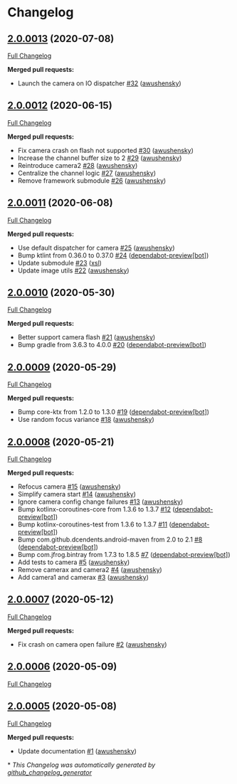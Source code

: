 # Changelog

## [2.0.0013](https://github.com/getbouncer/scan-camera-android/tree/2.0.0013) (2020-07-08)

[Full Changelog](https://github.com/getbouncer/scan-camera-android/compare/2.0.0012...2.0.0013)

**Merged pull requests:**

- Launch the camera on IO dispatcher [\#32](https://github.com/getbouncer/scan-camera-android/pull/32) ([awushensky](https://github.com/awushensky))

## [2.0.0012](https://github.com/getbouncer/scan-camera-android/tree/2.0.0012) (2020-06-15)

[Full Changelog](https://github.com/getbouncer/scan-camera-android/compare/2.0.0011...2.0.0012)

**Merged pull requests:**

- Fix camera crash on flash not supported [\#30](https://github.com/getbouncer/scan-camera-android/pull/30) ([awushensky](https://github.com/awushensky))
- Increase the channel buffer size to 2 [\#29](https://github.com/getbouncer/scan-camera-android/pull/29) ([awushensky](https://github.com/awushensky))
- Reintroduce camera2 [\#28](https://github.com/getbouncer/scan-camera-android/pull/28) ([awushensky](https://github.com/awushensky))
- Centralize the channel logic [\#27](https://github.com/getbouncer/scan-camera-android/pull/27) ([awushensky](https://github.com/awushensky))
- Remove framework submodule [\#26](https://github.com/getbouncer/scan-camera-android/pull/26) ([awushensky](https://github.com/awushensky))

## [2.0.0011](https://github.com/getbouncer/scan-camera-android/tree/2.0.0011) (2020-06-08)

[Full Changelog](https://github.com/getbouncer/scan-camera-android/compare/2.0.0010...2.0.0011)

**Merged pull requests:**

- Use default dispatcher for camera [\#25](https://github.com/getbouncer/scan-camera-android/pull/25) ([awushensky](https://github.com/awushensky))
- Bump ktlint from 0.36.0 to 0.37.0 [\#24](https://github.com/getbouncer/scan-camera-android/pull/24) ([dependabot-preview[bot]](https://github.com/apps/dependabot-preview))
- Update submodule [\#23](https://github.com/getbouncer/scan-camera-android/pull/23) ([xsl](https://github.com/xsl))
- Update image utils [\#22](https://github.com/getbouncer/scan-camera-android/pull/22) ([awushensky](https://github.com/awushensky))

## [2.0.0010](https://github.com/getbouncer/scan-camera-android/tree/2.0.0010) (2020-05-30)

[Full Changelog](https://github.com/getbouncer/scan-camera-android/compare/2.0.0009...2.0.0010)

**Merged pull requests:**

- Better support camera flash [\#21](https://github.com/getbouncer/scan-camera-android/pull/21) ([awushensky](https://github.com/awushensky))
- Bump gradle from 3.6.3 to 4.0.0 [\#20](https://github.com/getbouncer/scan-camera-android/pull/20) ([dependabot-preview[bot]](https://github.com/apps/dependabot-preview))

## [2.0.0009](https://github.com/getbouncer/scan-camera-android/tree/2.0.0009) (2020-05-29)

[Full Changelog](https://github.com/getbouncer/scan-camera-android/compare/2.0.0008...2.0.0009)

**Merged pull requests:**

- Bump core-ktx from 1.2.0 to 1.3.0 [\#19](https://github.com/getbouncer/scan-camera-android/pull/19) ([dependabot-preview[bot]](https://github.com/apps/dependabot-preview))
- Use random focus variance [\#18](https://github.com/getbouncer/scan-camera-android/pull/18) ([awushensky](https://github.com/awushensky))

## [2.0.0008](https://github.com/getbouncer/scan-camera-android/tree/2.0.0008) (2020-05-21)

[Full Changelog](https://github.com/getbouncer/scan-camera-android/compare/2.0.0007...2.0.0008)

**Merged pull requests:**

- Refocus camera [\#15](https://github.com/getbouncer/scan-camera-android/pull/15) ([awushensky](https://github.com/awushensky))
- Simplify camera start [\#14](https://github.com/getbouncer/scan-camera-android/pull/14) ([awushensky](https://github.com/awushensky))
- Ignore camera config change failures [\#13](https://github.com/getbouncer/scan-camera-android/pull/13) ([awushensky](https://github.com/awushensky))
- Bump kotlinx-coroutines-core from 1.3.6 to 1.3.7 [\#12](https://github.com/getbouncer/scan-camera-android/pull/12) ([dependabot-preview[bot]](https://github.com/apps/dependabot-preview))
- Bump kotlinx-coroutines-test from 1.3.6 to 1.3.7 [\#11](https://github.com/getbouncer/scan-camera-android/pull/11) ([dependabot-preview[bot]](https://github.com/apps/dependabot-preview))
- Bump com.github.dcendents.android-maven from 2.0 to 2.1 [\#8](https://github.com/getbouncer/scan-camera-android/pull/8) ([dependabot-preview[bot]](https://github.com/apps/dependabot-preview))
- Bump com.jfrog.bintray from 1.7.3 to 1.8.5 [\#7](https://github.com/getbouncer/scan-camera-android/pull/7) ([dependabot-preview[bot]](https://github.com/apps/dependabot-preview))
- Add tests to camera [\#5](https://github.com/getbouncer/scan-camera-android/pull/5) ([awushensky](https://github.com/awushensky))
- Remove camerax and camera2 [\#4](https://github.com/getbouncer/scan-camera-android/pull/4) ([awushensky](https://github.com/awushensky))
- Add camera1 and camerax [\#3](https://github.com/getbouncer/scan-camera-android/pull/3) ([awushensky](https://github.com/awushensky))

## [2.0.0007](https://github.com/getbouncer/scan-camera-android/tree/2.0.0007) (2020-05-12)

[Full Changelog](https://github.com/getbouncer/scan-camera-android/compare/2.0.0006...2.0.0007)

**Merged pull requests:**

- Fix crash on camera open failure [\#2](https://github.com/getbouncer/scan-camera-android/pull/2) ([awushensky](https://github.com/awushensky))

## [2.0.0006](https://github.com/getbouncer/scan-camera-android/tree/2.0.0006) (2020-05-09)

[Full Changelog](https://github.com/getbouncer/scan-camera-android/compare/2.0.0005...2.0.0006)

## [2.0.0005](https://github.com/getbouncer/scan-camera-android/tree/2.0.0005) (2020-05-08)

[Full Changelog](https://github.com/getbouncer/scan-camera-android/compare/70e9702f2bb0a99ef89e1477064eb541b661170f...2.0.0005)

**Merged pull requests:**

- Update documentation [\#1](https://github.com/getbouncer/scan-camera-android/pull/1) ([awushensky](https://github.com/awushensky))



\* *This Changelog was automatically generated by [github_changelog_generator](https://github.com/github-changelog-generator/github-changelog-generator)*
